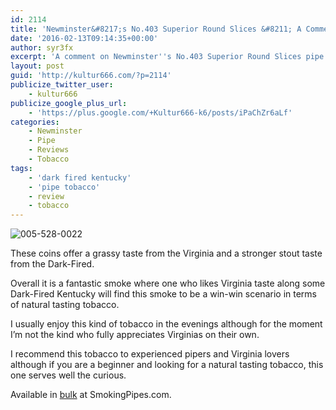 ```yaml
---
id: 2114
title: 'Newminster&#8217;s No.403 Superior Round Slices &#8211; A Comment'
date: '2016-02-13T09:14:35+00:00'
author: syr3fx
excerpt: 'A comment on Newminster''s No.403 Superior Round Slices pipe tobacco.'
layout: post
guid: 'http://kultur666.com/?p=2114'
publicize_twitter_user:
    - kultur666
publicize_google_plus_url:
    - 'https://plus.google.com/+Kultur666-k6/posts/iPaChZr6aLf'
categories:
    - Newminster
    - Pipe
    - Reviews
    - Tobacco
tags:
    - 'dark fired kentucky'
    - 'pipe tobacco'
    - review
    - tobacco
---
```


![005-528-0022](http://localhost:8080/wp-content/uploads/2016/02/005-528-0022.jpg)

These coins offer a grassy taste from the Virginia and a stronger stout taste from the Dark-Fired.

Overall it is a fantastic smoke where one who likes Virginia taste along some Dark-Fired Kentucky will find this smoke to be a win-win scenario in terms of natural tasting tobacco.

I usually enjoy this kind of tobacco in the evenings although for the moment I’m not the kind who fully appreciates Virginias on their own.

I recommend this tobacco to experienced pipers and Virginia lovers although if you are a beginner and looking for a natural tasting tobacco, this one serves well the curious.

Available in [bulk](https://www.smokingpipes.com/tobacco/by-maker/Newminster/bulk/moreinfo.cfm?product_id=102423) at SmokingPipes.com.
